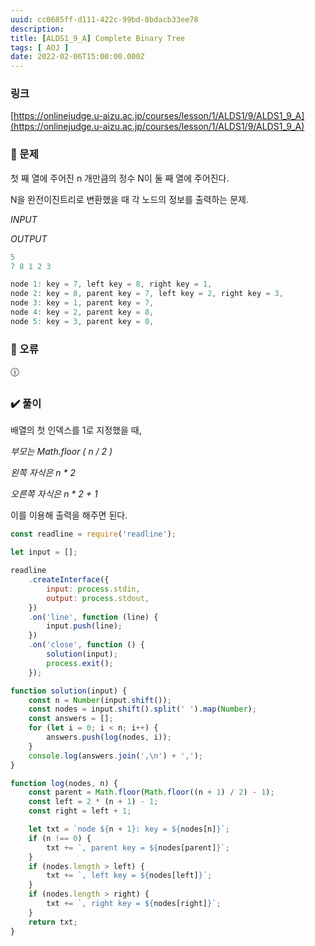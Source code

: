 ```yaml
---
uuid: cc0685ff-d111-422c-99bd-8bdacb33ee78
description: 
title: [ALDS1_9_A] Complete Binary Tree
tags: [ AOJ ]
date: 2022-02-06T15:00:00.000Z
---
```








### 링크

[https://onlinejudge.u-aizu.ac.jp/courses/lesson/1/ALDS1/9/ALDS1_9_A](https://onlinejudge.u-aizu.ac.jp/courses/lesson/1/ALDS1/9/ALDS1_9_A)

### 📝 문제

첫 째 열에 주어진 n 개만큼의 정수 N이 둘 째 열에 주어진다.

N을 완전이진트리로 변환했을 때 각 노드의 정보를 출력하는 문제.

*INPUT*

*OUTPUT*

```jsx
5
7 8 1 2 3
```

```jsx
node 1: key = 7, left key = 8, right key = 1, 
node 2: key = 8, parent key = 7, left key = 2, right key = 3, 
node 3: key = 1, parent key = 7, 
node 4: key = 2, parent key = 8, 
node 5: key = 3, parent key = 8,
```

### 🚨 오류

<aside>
🕧

</aside>

### ✔️ 풀이

배열의 첫 인덱스를 1로 지정했을 때,

*부모는 Math.floor ( n / 2 )*

*왼쪽 자식은 n * 2*

*오른쪽 자식은 n * 2 + 1*

이를 이용해 출력을 해주면 된다.

```jsx
const readline = require('readline');

let input = [];

readline
    .createInterface({
        input: process.stdin,
        output: process.stdout,
    })
    .on('line', function (line) {
        input.push(line);
    })
    .on('close', function () {
        solution(input);
        process.exit();
    });

function solution(input) {
    const n = Number(input.shift());
    const nodes = input.shift().split(' ').map(Number);
    const answers = [];
    for (let i = 0; i < n; i++) {
        answers.push(log(nodes, i));
    }
    console.log(answers.join(',\n') + ',');
}

function log(nodes, n) {
    const parent = Math.floor(Math.floor((n + 1) / 2) - 1);
    const left = 2 * (n + 1) - 1;
    const right = left + 1;

    let txt = `node ${n + 1}: key = ${nodes[n]}`;
    if (n !== 0) {
        txt += `, parent key = ${nodes[parent]}`;
    }
    if (nodes.length > left) {
        txt += `, left key = ${nodes[left]}`;
    }
    if (nodes.length > right) {
        txt += `, right key = ${nodes[right]}`;
    }
    return txt;
}
```